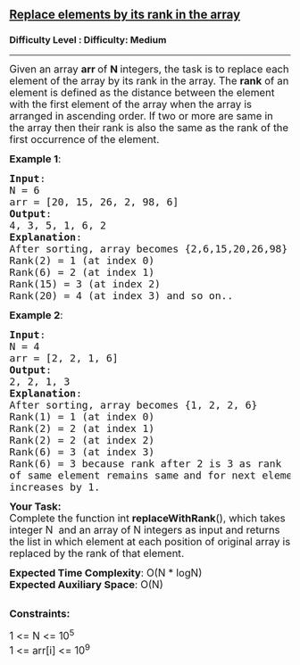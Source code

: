 <h2><a href="https://www.geeksforgeeks.org/problems/replace-elements-by-its-rank-in-the-array/1?page=4&difficulty=Medium&status=unsolved&sortBy=submissions">Replace elements by its rank in the array</a></h2><h3>Difficulty Level : Difficulty: Medium</h3><hr><div class="problems_problem_content__Xm_eO"><p><span style="font-size:18px">Given an array <strong>arr </strong>of <strong>N </strong>integers, the task is to replace each element of the array by its rank in the array.&nbsp;The&nbsp;<strong>rank</strong> of an element&nbsp;is defined as the distance between the element with the first element of the array when the array is arranged in ascending order. If two or more are same in the array then their rank is also the same as the rank of the first occurrence of the element.&nbsp;</span></p>

<p><span style="font-size:18px"><strong>Example 1</strong>:</span></p>

<pre><span style="font-size:18px"><strong>Input</strong>:
N = 6
arr = [20, 15, 26, 2, 98, 6]
<strong>Output</strong>:
4, 3, 5, 1, 6, 2
<strong>Explanation</strong>:</span>
<span style="font-size:18px">After sorting, array becomes {</span><span style="font-size:18px">2,6,15,20,26,98}
Rank(2) = 1 (at index 0)&nbsp;
Rank(6) = 2 (at index 1)&nbsp;
Rank(15) = 3 (at index 2)&nbsp;
Rank(20) = 4 (at index 3) and so on..</span></pre>

<p><span style="font-size:18px"><strong>Example 2</strong>:</span></p>

<pre><span style="font-size:18px"><strong>Input</strong>:
N = 4
arr = [2, 2, 1, 6]
<strong>Output</strong>:
2, 2, 1, 3
<strong>Explanation</strong>:</span>
<span style="font-size:18px">After sorting, array becomes {1, 2, 2, 6}
Rank(1) = 1 (at index 0)&nbsp;
Rank(2) = 2 (at index 1)&nbsp;
Rank(2) = 2 (at index 2)&nbsp;
Rank(6) = 3 (at index 3)</span>
<span style="font-size:18px">Rank(6) = 3 because rank after 2 is 3 as rank 
of same element remains same</span> <span style="font-size:18px">and for next element 
increases by 1.</span>
</pre>

<p><span style="font-size:18px"><strong>Your Task:</strong><br>
Complete the function int <strong>replaceWithRank</strong>(), which takes integer N&nbsp; and an array&nbsp;of N integers as input and returns the list in which element at each position of original array is replaced by the rank of that element.</span></p>

<p><span style="font-size:18px"><strong>Expected Time Complexity</strong>: O(N * logN)<br>
<strong>Expected Auxiliary Space</strong>: O(N)</span></p>

<p><br>
<span style="font-size:18px"><strong>Constraints:</strong></span></p>

<p><span style="font-size:18px">1 &lt;= N &lt;= 10<sup>5</sup><br>
1 &lt;= arr[i] &lt;= 10<sup>9</sup></span></p>
</div>